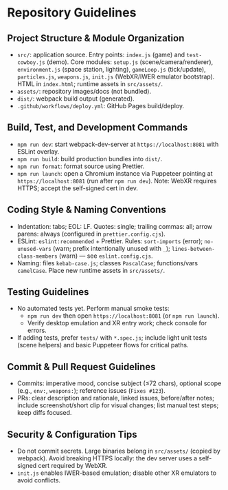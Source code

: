 # Repository Guidelines

## Project Structure & Module Organization
- `src/`: application source. Entry points: `index.js` (game) and `test-cowboy.js` (demo). Core modules: `setup.js` (scene/camera/renderer), `environment.js` (space station, lighting), `gameLoop.js` (tick/update), `particles.js`, `weapons.js`, `init.js` (WebXR/IWER emulator bootstrap). HTML in `index.html`; runtime assets in `src/assets/`.
- `assets/`: repository images/docs (not bundled).
- `dist/`: webpack build output (generated).
- `.github/workflows/deploy.yml`: GitHub Pages build/deploy.

## Build, Test, and Development Commands
- `npm run dev`: start webpack-dev-server at `https://localhost:8081` with ESLint overlay.
- `npm run build`: build production bundles into `dist/`.
- `npm run format`: format source using Prettier.
- `npm run launch`: open a Chromium instance via Puppeteer pointing at `https://localhost:8081` (run after `npm run dev`).
Note: WebXR requires HTTPS; accept the self-signed cert in dev.

## Coding Style & Naming Conventions
- Indentation: tabs; EOL: LF. Quotes: single; trailing commas: all; arrow parens: always (configured in `prettier.config.cjs`).
- ESLint: `eslint:recommended` + Prettier. Rules: `sort-imports` (error); `no-unused-vars` (warn; prefix intentionally unused with `_`); `lines-between-class-members` (warn) — see `eslint.config.cjs`.
- Naming: files `kebab-case.js`; classes `PascalCase`; functions/vars `camelCase`. Place new runtime assets in `src/assets/`.

## Testing Guidelines
- No automated tests yet. Perform manual smoke tests:
  - `npm run dev` then open `https://localhost:8081` (or `npm run launch`).
  - Verify desktop emulation and XR entry work; check console for errors.
- If adding tests, prefer `tests/` with `*.spec.js`; include light unit tests (scene helpers) and basic Puppeteer flows for critical paths.

## Commit & Pull Request Guidelines
- Commits: imperative mood, concise subject (≤72 chars), optional scope (e.g., `env:`, `weapons:`); reference issues (`Fixes #123`).
- PRs: clear description and rationale, linked issues, before/after notes; include screenshot/short clip for visual changes; list manual test steps; keep diffs focused.

## Security & Configuration Tips
- Do not commit secrets. Large binaries belong in `src/assets/` (copied by webpack). Avoid breaking HTTPS locally: the dev server uses a self-signed cert required by WebXR.
- `init.js` enables IWER-based emulation; disable other XR emulators to avoid conflicts.

